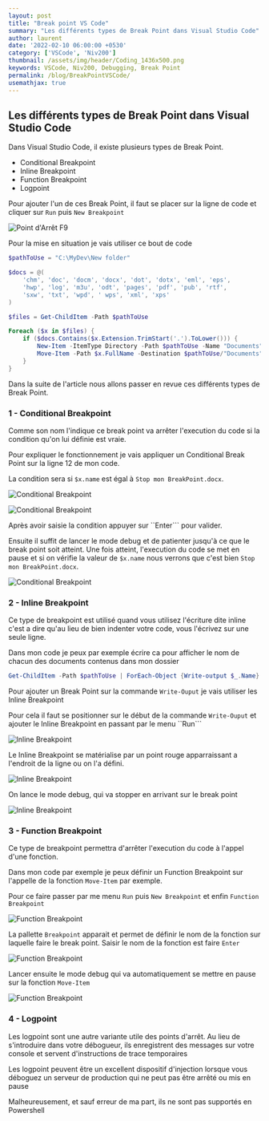```yaml
---
layout: post
title: "Break point VS Code"
summary: "Les différents types de Break Point dans Visual Studio Code"
author: laurent
date: '2022-02-10 06:00:00 +0530'
category: ['VSCode', 'Niv200']
thumbnail: /assets/img/header/Coding_1436x500.png
keywords: VSCode, Niv200, Debugging, Break Point
permalink: /blog/BreakPointVSCode/
usemathjax: true
---
```


## Les différents types de Break Point dans Visual Studio Code

Dans Visual Studio Code, il existe plusieurs types de Break Point.

* Conditional Breakpoint
* Inline Breakpoint
* Function Breakpoint
* Logpoint

Pour ajouter l'un de ces Break Point, il faut se placer sur la ligne de code et cliquer sur ```Run``` puis ```New Breakpoint```

![Point d'Arrêt F9](/assets/img/posts/20220210/AddOtherBP.png "Point d'Arrêt F9")

Pour la mise en situation je vais utiliser ce bout de code

```powershell
$pathToUse = "C:\MyDev\New folder"

$docs = @(
    'chm', 'doc', 'docm', 'docx', 'dot', 'dotx', 'eml', 'eps',
    'hwp', 'log', 'm3u', 'odt', 'pages', 'pdf', 'pub', 'rtf',
    'sxw', 'txt', 'wpd', ' wps', 'xml', 'xps'
)

$files = Get-ChildItem -Path $pathToUse

Foreach ($x in $files) {
    if ($docs.Contains($x.Extension.TrimStart('.').ToLower())) {
        New-Item -ItemType Directory -Path $pathToUse -Name "Documents" -ErrorAction Ignore
        Move-Item -Path $x.FullName -Destination $pathToUse/"Documents"
    }
}
```

Dans la suite de l'article nous allons passer en revue ces différents types de Break Point.

### 1 - Conditional Breakpoint

Comme son nom l'indique ce break point va arrêter l'execution du code si la condition qu'on lui définie est vraie.

Pour expliquer le fonctionnement je vais appliquer un Conditional Break Point sur la ligne  12 de mon code.

La condition sera si ```$x.name``` est égal à ```Stop mon BreakPoint.docx```.

![Conditional Breakpoint](/assets/img/posts/20220210/AjoutConditionalBP.png "Conditional Breakpoint")

![Conditional Breakpoint](/assets/img/posts/20220210/AjoutConditionalBP1.png "Conditional Breakpoint")

Après avoir saisie la condition appuyer sur ``Enter``` pour valider.

Ensuite il suffit de lancer le mode debug et de patienter jusqu'à ce que le break point soit atteint. Une fois atteint, l'execution du code se met en pause et si on vérifie la valeur de ```$x.name``` nous verrons que c'est bien ```Stop mon BreakPoint.docx```.

![Conditional Breakpoint](/assets/img/posts/20220210/AjoutConditionalBP2.png "Conditional Breakpoint")

### 2 - Inline Breakpoint

Ce type de breakpoint est utilisé quand vous utilisez l'écriture dite inline c'est a dire qu'au lieu de bien indenter votre code, vous l'écrivez sur une seule ligne.

Dans mon code je peux par exemple écrire ca pour afficher le nom de chacun des documents contenus dans mon dossier

```powershell
Get-ChildItem -Path $pathToUse | ForEach-Object {Write-output $_.Name}
```

Pour ajouter un Break Point sur la commande ```Write-Ouput``` je vais utiliser les Inline Breakpoint

Pour cela il faut se positionner sur le début de la commande ```Write-Ouput``` et ajouter le Inline Breakpoint en passant par le menu ``Run```

![Inline Breakpoint](/assets/img/posts/20220210/AjoutInlineBP.png "Inline Breakpoint")

Le Inline Breakpoint se matérialise par un point rouge apparraissant a l'endroit de la ligne ou on l'a défini.

![Inline Breakpoint](/assets/img/posts/20220210/AjoutInlineBP1.png "Inline Breakpoint")

On lance le mode debug, qui va stopper en arrivant sur le break point

![Inline Breakpoint](/assets/img/posts/20220210/AjoutInlineBP2.png "Inline Breakpoint")

### 3 - Function Breakpoint

Ce type de breakpoint permettra d'arrêter l'execution du code à l'appel d'une fonction.

Dans mon code par exemple je peux définir un Function Breakpoint sur l'appelle de la fonction ```Move-Item``` par exemple.

Pour ce faire passer par me menu ```Run``` puis ```New Breakpoint``` et enfin ```Function Breakpoint```

![Function Breakpoint](/assets/img/posts/20220210/AjoutFunctionBP.png "Function Breakpoint")

La pallette ```Breakpoint``` apparait et permet de définir le nom de la fonction sur laquelle faire le break point. Saisir le nom de la fonction est faire ```Enter```

![Function Breakpoint](/assets/img/posts/20220210/AjoutFunctionBP1.png "Function Breakpoint")

Lancer ensuite le mode debug qui va automatiquement se mettre en pause sur la fonction ```Move-Item```

![Function Breakpoint](/assets/img/posts/20220210/AjoutFunctionBP2.png "Function Breakpoint")

### 4 - Logpoint

Les logpoint sont une autre variante utile des points d'arrêt. Au lieu de s'introduire dans votre débogueur, ils enregistrent des messages sur votre console et servent d'instructions de trace temporaires

Les logpoint peuvent être un excellent dispositif d'injection lorsque vous déboguez un serveur de production qui ne peut pas être arrêté ou mis en pause

Malheureusement, et sauf erreur de ma part, ils ne sont pas supportés en Powershell
